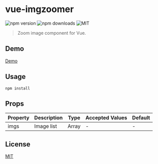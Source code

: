 # vue-imgzoomer 

![npm version](https://img.shields.io/npm/v/vue-imgzoomer.svg)
![npm downloads](https://img.shields.io/npm/dt/vue-imgzoomer.svg)
![MIT](https://img.shields.io/badge/license-MIT-blue.svg)

> Zoom image component for Vue.

## Demo

[Demo](https://bestvist.github.io/vue-imgzoomer/)

## Usage
```
npm install
```

## Props

| Property | Description | Type | Accepted Values | Default |
|-|-|-|-|-|
| imgs | Image list | Array | - | - |


## License

[MIT](https://github.com/bestvist/vue-imgzoomer/LICENSE)